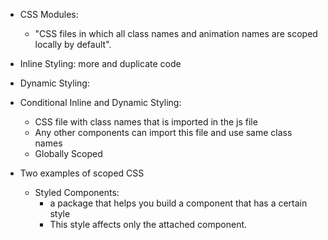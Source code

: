 - CSS Modules: 
    - "CSS files in which all class names and animation names are scoped locally by default".

- Inline Styling: more and duplicate code
- Dynamic Styling: 
- Conditional Inline and Dynamic Styling:
    - CSS file with class names that is imported in the js file
    - Any other components can import this file and use same class names
    - Globally Scoped 
    
- Two examples of scoped CSS 
    - Styled Components: 
        - a package that helps you build a component that has a certain style 
        - This style affects only the attached component.
